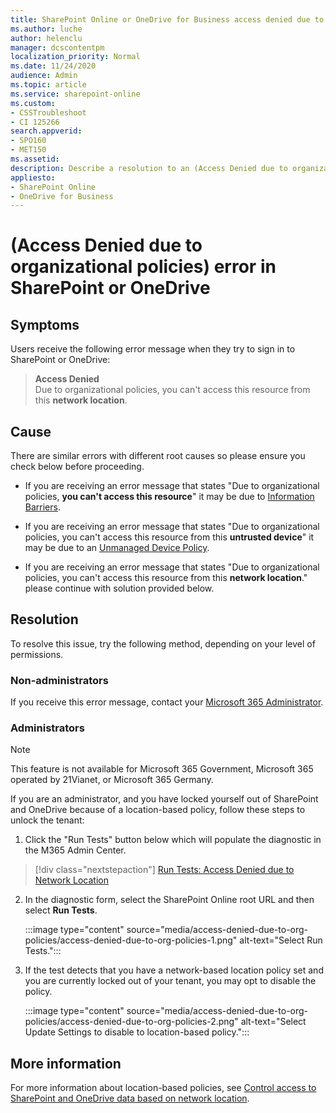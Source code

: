 ```yaml
---
title: SharePoint Online or OneDrive for Business access denied due to organizational policies error message 
ms.author: luche
author: helenclu
manager: dcscontentpm
localization_priority: Normal
ms.date: 11/24/2020
audience: Admin
ms.topic: article
ms.service: sharepoint-online
ms.custom: 
- CSSTroubleshoot
- CI 125266
search.appverid:
- SPO160
- MET150
ms.assetid: 
description: Describe a resolution to an (Access Denied due to organizational policies) error in SharePoint and OneDrive
appliesto:
- SharePoint Online
- OneDrive for Business
---
```


# (Access Denied due to organizational policies) error in SharePoint or OneDrive

## Symptoms

Users receive the following error message when they try to sign in to SharePoint or OneDrive:

> **Access Denied**<br/>
> Due to organizational policies, you can't access this resource from this **network location**.

## Cause

There are similar errors with different root causes so please ensure you check below before proceeding. 

- If you are receiving an error message that states "Due to organizational policies, **you can't access this resource**" it may be due to [Information Barriers](/sharepoint/information-barriers).

- If you are receiving an error message that states "Due to organizational policies, you can't access this resource from this **untrusted device**" it may be due to an [Unmanaged Device Policy](/sharepoint/control-access-from-unmanaged-devices).

- If you are receiving an error message that states "Due to organizational policies, you can't access this resource from this **network location**." please continue with solution provided below. 

## Resolution

To resolve this issue, try the following method, depending on your level of permissions.

### Non-administrators

If you receive this error message, contact your [Microsoft 365 Administrator](/microsoft-365/admin/add-users/about-admin-roles?view=o365-worldwide&preserve-view=true). 

### Administrators

> [!NOTE]
> This feature is not available for Microsoft 365 Government, Microsoft 365 operated by 21Vianet, or Microsoft 365 Germany.

If you are an administrator, and you have locked yourself out of SharePoint and OneDrive because of a location-based policy, follow these steps to unlock the tenant:
1.	Click the "Run Tests" button below which will populate the diagnostic in the M365 Admin Center. 

> [!div class="nextstepaction"]
> [Run Tests: Access Denied due to Network Location](http://aka.ms/AccessDeniedDuetoNetworkLocation)

2. In the diagnostic form, select the SharePoint Online root URL and then select **Run Tests**.

    :::image type="content" source="media/access-denied-due-to-org-policies/access-denied-due-to-org-policies-1.png" alt-text="Select Run Tests.":::
    
3. If the test detects that you have a network-based location policy set and you are currently locked out of your tenant, you may opt to disable the policy.

    :::image type="content" source="media/access-denied-due-to-org-policies/access-denied-due-to-org-policies-2.png" alt-text="Select Update Settings to disable to location-based policy.":::
 
## More information

For more information about location-based policies, see [Control access to SharePoint and OneDrive data based on network location](/sharepoint/control-access-based-on-network-location).
